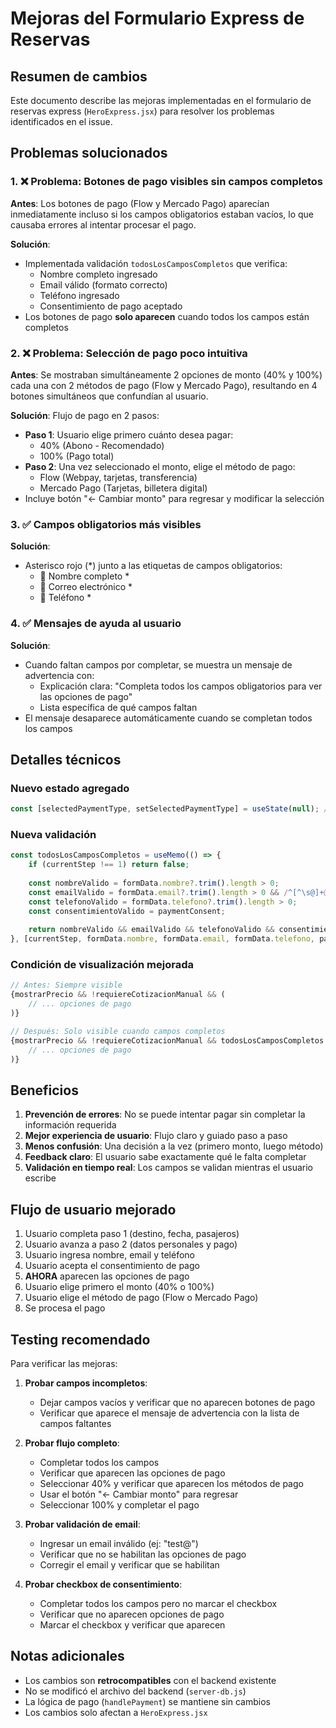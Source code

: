 # Mejoras del Formulario Express de Reservas

## Resumen de cambios

Este documento describe las mejoras implementadas en el formulario de reservas express (`HeroExpress.jsx`) para resolver los problemas identificados en el issue.

## Problemas solucionados

### 1. ❌ Problema: Botones de pago visibles sin campos completos
**Antes**: Los botones de pago (Flow y Mercado Pago) aparecían inmediatamente incluso si los campos obligatorios estaban vacíos, lo que causaba errores al intentar procesar el pago.

**Solución**: 
- Implementada validación `todosLosCamposCompletos` que verifica:
  - Nombre completo ingresado
  - Email válido (formato correcto)
  - Teléfono ingresado
  - Consentimiento de pago aceptado
- Los botones de pago **solo aparecen** cuando todos los campos están completos

### 2. ❌ Problema: Selección de pago poco intuitiva
**Antes**: Se mostraban simultáneamente 2 opciones de monto (40% y 100%) cada una con 2 métodos de pago (Flow y Mercado Pago), resultando en 4 botones simultáneos que confundían al usuario.

**Solución**: Flujo de pago en 2 pasos:
- **Paso 1**: Usuario elige primero cuánto desea pagar:
  - 40% (Abono - Recomendado)
  - 100% (Pago total)
- **Paso 2**: Una vez seleccionado el monto, elige el método de pago:
  - Flow (Webpay, tarjetas, transferencia)
  - Mercado Pago (Tarjetas, billetera digital)
- Incluye botón "← Cambiar monto" para regresar y modificar la selección

### 3. ✅ Campos obligatorios más visibles
**Solución**:
- Asterisco rojo (*) junto a las etiquetas de campos obligatorios:
  - 👤 Nombre completo *
  - 📧 Correo electrónico *
  - 📱 Teléfono *

### 4. ✅ Mensajes de ayuda al usuario
**Solución**:
- Cuando faltan campos por completar, se muestra un mensaje de advertencia con:
  - Explicación clara: "Completa todos los campos obligatorios para ver las opciones de pago"
  - Lista específica de qué campos faltan
- El mensaje desaparece automáticamente cuando se completan todos los campos

## Detalles técnicos

### Nuevo estado agregado
```javascript
const [selectedPaymentType, setSelectedPaymentType] = useState(null); // 'abono' o 'total'
```

### Nueva validación
```javascript
const todosLosCamposCompletos = useMemo(() => {
    if (currentStep !== 1) return false;
    
    const nombreValido = formData.nombre?.trim().length > 0;
    const emailValido = formData.email?.trim().length > 0 && /^[^\s@]+@[^\s@]+\.[^\s@]+$/.test(formData.email);
    const telefonoValido = formData.telefono?.trim().length > 0;
    const consentimientoValido = paymentConsent;
    
    return nombreValido && emailValido && telefonoValido && consentimientoValido;
}, [currentStep, formData.nombre, formData.email, formData.telefono, paymentConsent]);
```

### Condición de visualización mejorada
```javascript
// Antes: Siempre visible
{mostrarPrecio && !requiereCotizacionManual && (
    // ... opciones de pago
)}

// Después: Solo visible cuando campos completos
{mostrarPrecio && !requiereCotizacionManual && todosLosCamposCompletos && (
    // ... opciones de pago
)}
```

## Beneficios

1. **Prevención de errores**: No se puede intentar pagar sin completar la información requerida
2. **Mejor experiencia de usuario**: Flujo claro y guiado paso a paso
3. **Menos confusión**: Una decisión a la vez (primero monto, luego método)
4. **Feedback claro**: El usuario sabe exactamente qué le falta completar
5. **Validación en tiempo real**: Los campos se validan mientras el usuario escribe

## Flujo de usuario mejorado

1. Usuario completa paso 1 (destino, fecha, pasajeros)
2. Usuario avanza a paso 2 (datos personales y pago)
3. Usuario ingresa nombre, email y teléfono
4. Usuario acepta el consentimiento de pago
5. **AHORA** aparecen las opciones de pago
6. Usuario elige primero el monto (40% o 100%)
7. Usuario elige el método de pago (Flow o Mercado Pago)
8. Se procesa el pago

## Testing recomendado

Para verificar las mejoras:

1. **Probar campos incompletos**:
   - Dejar campos vacíos y verificar que no aparecen botones de pago
   - Verificar que aparece el mensaje de advertencia con la lista de campos faltantes

2. **Probar flujo completo**:
   - Completar todos los campos
   - Verificar que aparecen las opciones de pago
   - Seleccionar 40% y verificar que aparecen los métodos de pago
   - Usar el botón "← Cambiar monto" para regresar
   - Seleccionar 100% y completar el pago

3. **Probar validación de email**:
   - Ingresar un email inválido (ej: "test@")
   - Verificar que no se habilitan las opciones de pago
   - Corregir el email y verificar que se habilitan

4. **Probar checkbox de consentimiento**:
   - Completar todos los campos pero no marcar el checkbox
   - Verificar que no aparecen opciones de pago
   - Marcar el checkbox y verificar que aparecen

## Notas adicionales

- Los cambios son **retrocompatibles** con el backend existente
- No se modificó el archivo del backend (`server-db.js`)
- La lógica de pago (`handlePayment`) se mantiene sin cambios
- Los cambios solo afectan a `HeroExpress.jsx`
